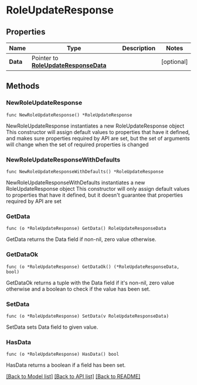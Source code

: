 # RoleUpdateResponse

## Properties

Name | Type | Description | Notes
---- | ---- | ----------- | ------
**Data** | Pointer to [**RoleUpdateResponseData**](RoleUpdateResponseData.md) |  | [optional] 

## Methods

### NewRoleUpdateResponse

`func NewRoleUpdateResponse() *RoleUpdateResponse`

NewRoleUpdateResponse instantiates a new RoleUpdateResponse object
This constructor will assign default values to properties that have it defined,
and makes sure properties required by API are set, but the set of arguments
will change when the set of required properties is changed

### NewRoleUpdateResponseWithDefaults

`func NewRoleUpdateResponseWithDefaults() *RoleUpdateResponse`

NewRoleUpdateResponseWithDefaults instantiates a new RoleUpdateResponse object
This constructor will only assign default values to properties that have it defined,
but it doesn't guarantee that properties required by API are set

### GetData

`func (o *RoleUpdateResponse) GetData() RoleUpdateResponseData`

GetData returns the Data field if non-nil, zero value otherwise.

### GetDataOk

`func (o *RoleUpdateResponse) GetDataOk() (*RoleUpdateResponseData, bool)`

GetDataOk returns a tuple with the Data field if it's non-nil, zero value otherwise
and a boolean to check if the value has been set.

### SetData

`func (o *RoleUpdateResponse) SetData(v RoleUpdateResponseData)`

SetData sets Data field to given value.

### HasData

`func (o *RoleUpdateResponse) HasData() bool`

HasData returns a boolean if a field has been set.


[[Back to Model list]](../README.md#documentation-for-models) [[Back to API list]](../README.md#documentation-for-api-endpoints) [[Back to README]](../README.md)


